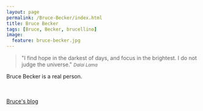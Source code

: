 ```yaml
---
layout: page
permalink: /Bruce-Becker/index.html
title: Bruce Becker
tags: [Bruce, Becker, brucellino]
image:
  feature: bruce-becker.jpg
---
```


>&quot;I find hope in the darkest of days, and focus in the brightest. I do not judge the universe.&quot;
><small><cite title="Dalai Lama">Dalai Lama</cite></small>

Bruce Becker is a real person. 

<br>
<br>

<div class="span7 text-center" markdown="0">
<a markdown="0" href="http://brucellino.github.io" class="btn btn-success btn-large"><i class="icon-edit"></i> Bruce's blog</a> </div> 
<br>
<br>
